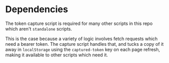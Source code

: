 # Dependencies

The token capture script is required for many other scripts in this repo which aren't `standalone` scripts.

This is the case because a variety of logic involves fetch requests which need a bearer token. The capture script handles that, and tucks a copy of it away in `localStorage` using the `captured-token` key on each page refresh, making it available to other scripts which need it.

